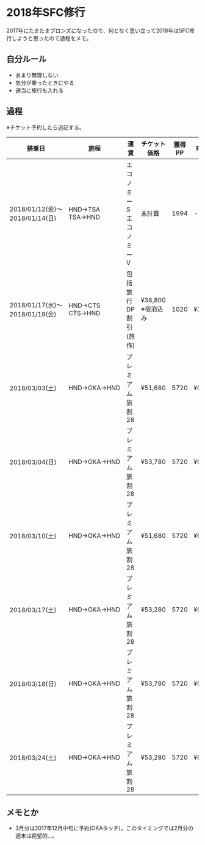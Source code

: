 # 2018年SFC修行
2017年にたまたまブロンズになったので、何となく思い立って2018年はSFC修行しようと思ったので過程をメモ。

## 自分ルール
* あまり無理しない
* 気分が乗ったときにやる
* 適当に旅行も入れる

## 過程
※チケット予約したら追記する。

搭乗日 | 旅程 | 運賃 | チケット価格 | 獲得PP | PP単価 | 備考
--- | --- | --- | --- | --- | --- | --- 
2018/01/12(金)〜<br>2018/01/14(日) | HND→TSA<br>TSA→HND | エコノミーS<br>エコノミーV | 未計算 | 1994 | - | 旅行
2018/01/17(水)〜<br>2018/01/19(金) | HND→CTS<br>CTS→HND | 包括旅行DP割引(旅作) | ¥38,800<br>※宿泊込み | 1020 | ¥38.039 | 旅行
2018/03/03(土) | HND→OKA→HND | プレミアム旅割28 | ¥51,680 | 5720 | ¥9.035 | -
2018/03/04(日) | HND→OKA→HND | プレミアム旅割28 | ¥53,780 | 5720 | ¥9.402 | -
2018/03/10(土) | HND→OKA→HND | プレミアム旅割28 | ¥51,680 | 5720 | ¥9.035 | -
2018/03/17(土) | HND→OKA→HND | プレミアム旅割28 | ¥53,280 | 5720 | ¥9.315 | -
2018/03/18(日) | HND→OKA→HND | プレミアム旅割28 | ¥53,780 | 5720 | ¥9.402 | -
2018/03/24(土) | HND→OKA→HND | プレミアム旅割28 | ¥53,280 | 5720 | ¥9.315 | -

## メモとか
* 3月分は2017年12月中旬に予約(OKAタッチ)。このタイミングでは2月分の週末は絶望的…。
